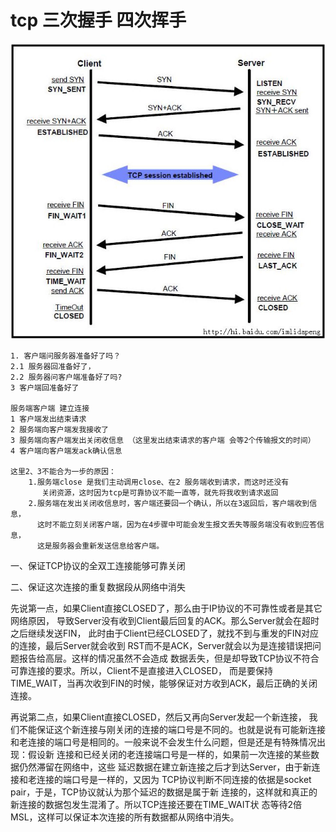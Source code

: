# tcp 三次握手 四次挥手
![tcp三次握手 四次挥手](tcp.png)

```
1. 客户端问服务器准备好了吗？
2.1 服务器回准备好了，
2.2 服务器问客户端准备好了吗?
3 客户端回准备好了

服务端客户端 建立连接
1 客户端发出结束请求
2 服务端向客户端发我接收了 
3 服务端向客户端发出关闭收信息 （这里发出结束请求的客户端 会等2个传输报文的时间）
4 客户端向客户端发ack确认信息

这里2、3不能合为一步的原因：
    1.服务端close 是我们主动调用close、在2 服务端收到请求，而这时还没有
       关闭资源，这时因为tcp是可靠协议不能一直等，就先将我收到请求返回
    2.服务端在发出关闭收信息时，客户端还要回一个确认，所以在3返回后，客户端收到信息，
      这时不能立刻关闭客户端，因为在4步骤中可能会发生报文丢失等服务端没有收到应答信息，
      这是服务器会重新发送信息给客户端。

```

一、保证TCP协议的全双工连接能够可靠关闭

二、保证这次连接的重复数据段从网络中消失


先说第一点，如果Client直接CLOSED了，那么由于IP协议的不可靠性或者是其它网络原因，
导致Server没有收到Client最后回复的ACK。那么Server就会在超时之后继续发送FIN，
此时由于Client已经CLOSED了，就找不到与重发的FIN对应的连接，最后Server就会收到
RST而不是ACK，Server就会以为是连接错误把问题报告给高层。这样的情况虽然不会造成
数据丢失，但是却导致TCP协议不符合可靠连接的要求。所以，Client不是直接进入CLOSED，
而是要保持TIME_WAIT，当再次收到FIN的时候，能够保证对方收到ACK，最后正确的关闭连接。


再说第二点，如果Client直接CLOSED，然后又再向Server发起一个新连接，
我们不能保证这个新连接与刚关闭的连接的端口号是不同的。也就是说有可能新连接
和老连接的端口号是相同的。一般来说不会发生什么问题，但是还是有特殊情况出现：假设新
连接和已经关闭的老连接端口号是一样的，如果前一次连接的某些数据仍然滞留在网络中，这些
延迟数据在建立新连接之后才到达Server，由于新连接和老连接的端口号是一样的，又因为
TCP协议判断不同连接的依据是socket pair，于是，TCP协议就认为那个延迟的数据是属于新
连接的，这样就和真正的新连接的数据包发生混淆了。所以TCP连接还要在TIME_WAIT状
态等待2倍MSL，这样可以保证本次连接的所有数据都从网络中消失。
